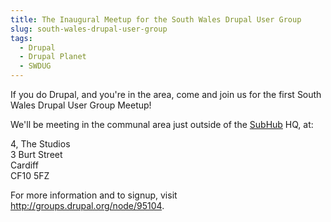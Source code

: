 ```yaml
---
title: The Inaugural Meetup for the South Wales Drupal User Group
slug: south-wales-drupal-user-group
tags:
  - Drupal
  - Drupal Planet
  - SWDUG
---
```

If you do Drupal, and you're in the area, come and join us for the first South Wales Drupal User Group Meetup!

We'll be meeting in the communal area just outside of the [SubHub](http://www.subhub.com) HQ, at:

4, The Studios<br>
3 Burt Street<br>
Cardiff<br>
CF10 5FZ

For more information and to signup, visit <http://groups.drupal.org/node/95104>.